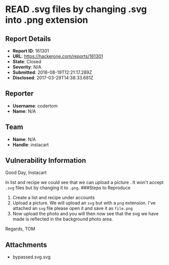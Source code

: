 # READ .svg files by changing .svg into .png extension

## Report Details
- **Report ID**: 161301
- **URL**: https://hackerone.com/reports/161301
- **State**: Closed
- **Severity**: N/A
- **Submitted**: 2016-08-19T12:21:17.289Z
- **Disclosed**: 2017-03-29T14:38:33.681Z

## Reporter
- **Username**: codertom
- **Name**: N/A

## Team
- **Name**: N/A
- **Handle**: instacart

## Vulnerability Information
Good Day,
Instacart

In list and recipe we could see that we can upload a picture . It won't accept `.svg` files but by changing it to `.png`.
###Steps to Reproduce
1. Create a list and recipe under accounts
2. Upload a picture. We will upload an `svg` but with a `png` extension. I've attached an `svg` file please open it and save it as `file.png`
3. Now upload the photo and you will then now see that the svg we have made is reflected in the background photo area.

Regards,
TOM

## Attachments
- bypassed.svg.svg
